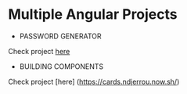 # Multiple Angular Projects

- PASSWORD GENERATOR 

Check project [here](https://passwordgenerator-alpha.now.sh/)

- BUILDING COMPONENTS

Check project [here] (https://cards.ndjerrou.now.sh/)
